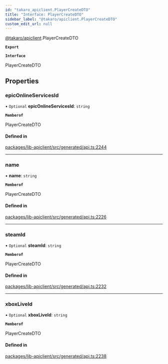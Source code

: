 ```yaml
---
id: "takaro_apiclient.PlayerCreateDTO"
title: "Interface: PlayerCreateDTO"
sidebar_label: "@takaro/apiclient.PlayerCreateDTO"
custom_edit_url: null
---
```


[@takaro/apiclient](../modules/takaro_apiclient.md).PlayerCreateDTO

**`Export`**

**`Interface`**

PlayerCreateDTO

## Properties

### epicOnlineServicesId

• `Optional` **epicOnlineServicesId**: `string`

**`Memberof`**

PlayerCreateDTO

#### Defined in

[packages/lib-apiclient/src/generated/api.ts:2244](https://github.com/niekcandaele/Takaro/blob/91fb19b/packages/lib-apiclient/src/generated/api.ts#L2244)

___

### name

• **name**: `string`

**`Memberof`**

PlayerCreateDTO

#### Defined in

[packages/lib-apiclient/src/generated/api.ts:2226](https://github.com/niekcandaele/Takaro/blob/91fb19b/packages/lib-apiclient/src/generated/api.ts#L2226)

___

### steamId

• `Optional` **steamId**: `string`

**`Memberof`**

PlayerCreateDTO

#### Defined in

[packages/lib-apiclient/src/generated/api.ts:2232](https://github.com/niekcandaele/Takaro/blob/91fb19b/packages/lib-apiclient/src/generated/api.ts#L2232)

___

### xboxLiveId

• `Optional` **xboxLiveId**: `string`

**`Memberof`**

PlayerCreateDTO

#### Defined in

[packages/lib-apiclient/src/generated/api.ts:2238](https://github.com/niekcandaele/Takaro/blob/91fb19b/packages/lib-apiclient/src/generated/api.ts#L2238)
